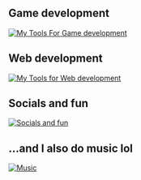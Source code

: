 ## Game development

[![My Tools For Game development](https://skillicons.dev/icons?i=cs,unity,visualstudio)](https://skillicons.dev)


## Web development

[![My Tools for Web development](https://skillicons.dev/icons?i=figma,html,css,sass,bootstrap,mysql,js,react,nodejs,vscode,rabbitmq,netlify)](https://skillicons.dev)

## Socials and fun

[![Socials and fun](https://skillicons.dev/icons?i=devto,discord,instagram,ai)](https://skillicons.dev)

## ...and I also do music lol

[![Music](https://skillicons.dev/icons?i=ableton)](https://skillicons.dev)

